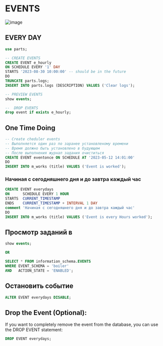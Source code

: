 # EVENTS
![image](https://github.com/Gitart/Mysql/assets/3950155/614a3df0-9824-43b6-aa22-5334e6227694)


## EVERY DAY
```sql
use parts;

-- CREATE EVENTS
CREATE EVENT e_hourly
ON SCHEDULE EVERY '1' DAY
STARTS '2023-08-30 10:00:00' -- should be in the future
DO
TRUNCATE parts.logs;
INSERT INTO parts.logs (DESCRIPTION) VALUES ('Clear logs');

-- PREVIEW EVENTS
show events;

--  DROP EVENTS
drop event if exists e_hourly;
```

## One Time Doing
```sql
-- Create cheduler events 
-- Выполняется один раз по заранее установленому времени 
-- Время должно быть установлено в будующем 
-- После выполнения журнал задания очиститься 
CREATE EVENT eventonce ON SCHEDULE AT '2023-05-12 14:01:00' 
DO
INSERT INTO m_works (title) VALUES ('Event is worked');
```

### Начиная с сегодняшнего дня и до завтра каждый час
```sql
CREATE EVENT everydays 
ON      SCHEDULE EVERY 1 HOUR
STARTS  CURRENT_TIMESTAMP
ENDS    CURRENT_TIMESTAMP + INTERVAL 1 DAY
comment 'Начиная с сегодняшнего дня и до завтра каждый час'
DO
INSERT INTO m_works (title) VALUES ('Event is every Hours worked');
```


## Просмотр заданий в 
```sql
show events;

OR

SELECT * FROM information_schema.EVENTS
WHERE EVENT_SCHEMA = 'boiler' 
AND   ACTION_STATE = 'ENABLED';
```

## Остановить событие
```sql
ALTER EVENT everydays DISABLE;
```

## Drop the Event (Optional):
If you want to completely remove the event from the database, you can use the DROP EVENT statement:
```sql
DROP EVENT everydays;
```
